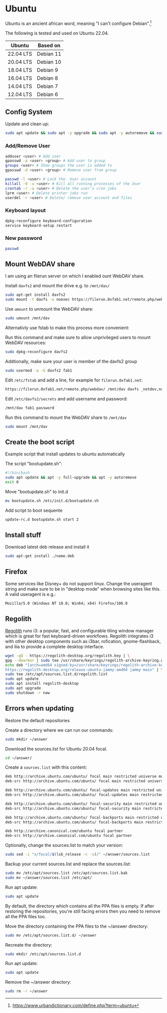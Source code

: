 # Ubuntu

Ubuntu is an ancient african word, meaning "I can't configure Debian".[^1]

The following is tested and used on Ubuntu 22.04.

| Ubuntu    | Based on  |
|-----------|-----------|
| 22.04 LTS | Debian 11 |
| 20.04 LTS | Debian 10 |
| 18.04 LTS | Debian 9  |
| 16.04 LTS | Debian 8  |
| 14.04 LTS | Debian 7  |
| 12.04 LTS | Debian 6  |

## Config System

Update and clean up:

``` sh
sudo apt update && sudo apt -y upgrade && sudo apt -y autoremove && sudo apt -y autoclean
```

### Add/Remove User

``` sh
adduser <user> # Add user
gpasswd -a <user> <group> # Add user to group
groups <user> # Show groups the user is added to
gpasswd -d <user> <group> # Remove user from group

passwd -l <user> # Lock the  User account
killall -9 -u <user> # Kill all running processes of the User
crontab -r -u <user> # Delete the user's cron jobs
lprm <user> # Delete printer jobs run
userdel -r <user> # Delete/ remove user account and files
```

### Keyboard layout

``` sh
dpkg-reconfigure keyboard-configuration
service keyboard-setup restart
```

### New password

``` sh
passwd
```

## Mount WebDAV share

I am using an filerun server on which I enabled ount WebDAV share.

Install `davfs2` and mount the drive e.g. to `/mnt/dav/`

``` sh
sudo apt-get install davfs2
sudo mount -t davfs -o noexec https://filerun.0xfab1.net/remote.php/webdav/ /mnt/dav/
```

Use `umount` to unmount the WebDAV share:

``` sh
sudo umount /mnt/dav
```

Alternativly use fstab to make this process more convenient:

Run this command and make sure to allow unprivileged users to mount WebDAV resources:

``` sh
sudo dpkg-reconfigure davfs2
```

Addtionally, make sure your user is member of the davfs2 group

``` sh
sudo usermod -a -G davfs2 fab1
```

Edit `/etc/fstab` and add a line, for example for `filerun.0xfab1.net`:

``` sh
https://filerun.0xfab1.net/remote.php/webdav/ /mnt/dav davfs _netdev,noauto,user,uid=fab1,gid=fab1 0 0
```

Edit `/etc/davfs2/secrets` and add username and password:

``` sh
/mnt/dav fab1 password
```

Run this command to mount the WebDAV share to `/mnt/dav`

``` sh
sudo mount /mnt/dav
```

## Create the boot script

Example script that install updates to ubuntu automatically

The script "bootupdate.sh":

``` sh
#!/bin/bash
sudo apt update && apt -y full-upgrade && apt -y autoremove
exit 0
```

Move "bootupdate.sh" to init.d

``` sh
mv bootupdate.sh /etc/init.d/bootupdate.sh
```

Add script to boot sequente

``` sh
update-rc.d bootupdate.sh start 2
```

## Install stuff

Download latest deb release and install it

``` sh
sudo apt-get install ./name.deb
```

[^1]: <https://www.urbandictionary.com/define.php?term=ubuntu>

## Firefox

Some services like Disney+ do not support linux. Change the useragent string and make sure to be in "desktop mode" when browsing sites like this. A valid useragent is e.g.:

`Mozilla/5.0 (Windows NT 10.0; Win64; x64) Firefox/106.0`

## Regolith

[Regolith](https://regolith-desktop.com/) runs i3: a popular, fast, and configurable tiling window manager which is great for fast keyboard-driven workflows. Regolith integrates i3 with other desktop components such as i3bar, rofication, gnome-flashback, and ilia to provide a complete desktop interface.

``` sh
wget -qO - https://regolith-desktop.org/regolith.key | \
gpg --dearmor | sudo tee /usr/share/keyrings/regolith-archive-keyring.gpg > /dev/null
echo deb "[arch=amd64 signed-by=/usr/share/keyrings/regolith-archive-keyring.gpg] \
https://regolith-desktop.org/release-ubuntu-jammy-amd64 jammy main" | \
sudo tee /etc/apt/sources.list.d/regolith.list
sudo apt update
sudo apt install regolith-desktop
sudo apt upgrade
sudo shutdown -r now
```

## Errors when updating

Restore the default repositories

Create a directory where we can run our commands:

``` sh
sudo mkdir ~/answer
```

Download the sources.list for Ubuntu 20.04 focal.

``` sh
cd ~/answer/
```

Create a `sources.list` with this content:

```txt
deb http://archive.ubuntu.com/ubuntu/ focal main restricted universe multiverse
deb-src http://archive.ubuntu.com/ubuntu/ focal main restricted universe multiverse

deb http://archive.ubuntu.com/ubuntu/ focal-updates main restricted universe multiverse
deb-src http://archive.ubuntu.com/ubuntu/ focal-updates main restricted universe multiverse

deb http://archive.ubuntu.com/ubuntu/ focal-security main restricted universe multiverse
deb-src http://archive.ubuntu.com/ubuntu/ focal-security main restricted universe multiverse

deb http://archive.ubuntu.com/ubuntu/ focal-backports main restricted universe multiverse
deb-src http://archive.ubuntu.com/ubuntu/ focal-backports main restricted universe multiverse

deb http://archive.canonical.com/ubuntu focal partner
deb-src http://archive.canonical.com/ubuntu focal partner
```

Optionally, change the sources.list to match your version:

``` sh
sudo sed -i "s/focal/$(lsb_release -c -s)/" ~/answer/sources.list
```

Backup your current sources.list and replace the sources.list:

``` sh
sudo mv /etc/apt/sources.list /etc/apt/sources.list.bak
sudo mv ~/answer/sources.list /etc/apt/
```

Run apt update:

``` sh
sudo apt update
```

By default, the directory which contains all the PPA files is empty. If after restoring the repositories, you're still facing errors then you need to remove all the PPA files too.

Move the directory containing the PPA files to the ~/answer directory:

``` sh
sudo mv /etc/apt/sources.list.d/ ~/answer 
```

Recreate the directory:

``` sh
sudo mkdir /etc/apt/sources.list.d
```

Run apt update:

``` sh
sudo apt update 
```

Remove the ~/answer directory:

``` sh
sudo rm -r ~/answer
```
